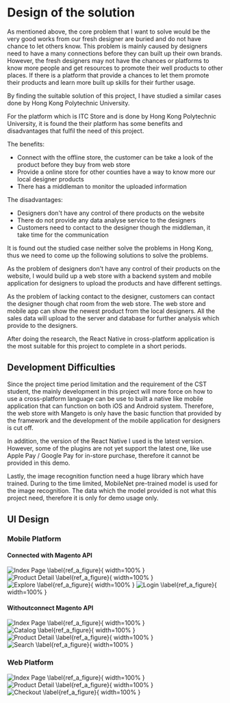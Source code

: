 # Design of the solution

As mentioned above, the core problem that I want to solve would be the very good works from our fresh designer are buried and do not have chance to let others know. This problem is mainly caused by designers need to have a many connections before they can built up their own brands. However, the fresh designers may not have the chances or platforms to know more people and get resources to promote their well products to other places. If there is a platform that provide a chances to let them promote their products and learn more built up skills for their further usage.

By finding the suitable solution of this project, I have studied a similar cases done by Hong Kong Polytechnic University.

For the platform which is ITC Store and is done by Hong Kong Polytechnic University, it is found the their platform has some benefits and disadvantages that fulfil the need of this project.

The benefits:

- Connect with the offline store, the customer can be take a look of the product before they buy from web store
- Provide a online store for other counties have a way to know more our local designer products
- There has a middleman to monitor the uploaded information

The disadvantages:

- Designers don't have any control of there products on the website
- There do not provide any data analyse service to the designers
- Customers need to contact to the designer though the middleman, it take time for the communication

It is found out the studied case neither solve the problems in Hong Kong, thus we need to come up the following solutions to solve the problems.

As the problem of designers don't have any control of their products on the website, I would build up a web store with a backend system and mobile application for designers to upload the products and have different settings.

As the problem of lacking contact to the designer, customers can contact the designer though chat room from the web store. The web store and mobile app can show the newest product from the local designers. All the sales data will upload to the server and database for further analysis which provide to the designers.

After doing the research, the React Native in cross-platform application is the most suitable for this project to complete in a short periods.

## Development Difficulties

Since the project time period limitation and the requirement of the CST student, the mainly development in this project will more force on how to use a cross-platform language can be use to built a native like mobile application that can function on both iOS and Android system. Therefore, the web store with Mangeto is only have the basic function that provided by the framework and the development of the mobile application for designers is cut off.

In addition, the version of the React Native I used is the latest version. However, some of the plugins are not yet support the latest one, like use Apple Pay / Google Pay for in-store purchase, therefore it cannot be provided in this demo. 

Lastly, the image recognition function need a huge library which have trained. During to the time limited,  MobileNet pre-trained model is used for the image recognition. The data which the model provided is not what this project need, therefore it is only for demo usage only.

## UI Design

### Mobile Platform

#### Connected with Magento API

![Index Page \label{ref_a_figure}](source/figures/01.png){ width=100% }
![Product Detail \label{ref_a_figure}](source/figures/02.png){ width=100% }
![Explore \label{ref_a_figure}](source/figures/03.png){ width=100% }
![Login \label{ref_a_figure}](source/figures/04.png){ width=100% }

#### Withoutconnect Magento API

![Index Page \label{ref_a_figure}](source/figures/05.png){ width=100% }
![Catalog \label{ref_a_figure}](source/figures/06.png){ width=100% }
![Product Detail \label{ref_a_figure}](source/figures/07.png){ width=100% }
![Search \label{ref_a_figure}](source/figures/08.png){ width=100% }

### Web Platform

![Index Page \label{ref_a_figure}](source/figures/09.jpg){ width=100% }
![Product Detail \label{ref_a_figure}](source/figures/10.jpg){ width=100% }
![Checkout \label{ref_a_figure}](source/figures/11.png){ width=100% }